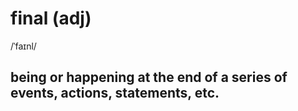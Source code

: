 # final (adj)

/ˈfaɪnl/

## being or happening at the end of a series of events, actions, statements, etc.